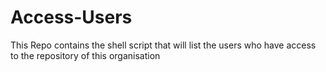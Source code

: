 # Access-Users
This Repo contains the shell script that will list the users who have access to the repository of this organisation 

